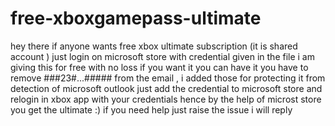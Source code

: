 # free-xboxgamepass-ultimate
hey there if anyone wants free xbox ultimate subscription  (it is shared account ) just login on microsoft store  with credential given in the file 
i am giving this for free with no loss if you want it you can have it 
you have to remove ###23#...##### from the email , i added those for protecting it from detection of microsoft outlook 
just add the credential to microsoft store and relogin in xbox app with your credentials hence by the help of microst store you get the ultimate :)
if you need help just raise the issue i will reply
